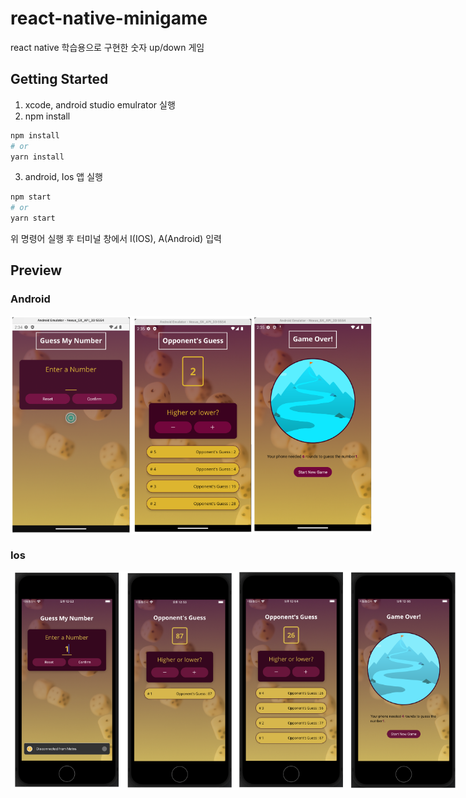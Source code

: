 # react-native-minigame
react native 학습용으로 구현한 숫자 up/down 게임

## Getting Started
1. xcode, android studio emulrator 실행
2. npm install
```bash
npm install
# or
yarn install
```
3. android, Ios 앱 실행
```bash
npm start
# or
yarn start
```
위 명령어 실행 후 터미널 창에서 I(IOS), A(Android) 입력

## Preview
### Android
<div style="display:flex;">
  <img src="./assets/preview/and-preview1.png" style="height: 350px;" />
  <img src="./assets/preview/and-preview2.png" style="height: 350px;" />
  <img src="./assets/preview/and-preview3.png" style="height: 350px;" />
</div>

### Ios
<div style="display:flex;">
  <img src="./assets/preview/ios-preview1.png" style="height: 350px;" />
  <img src="./assets/preview/ios-preview2.png" style="height: 350px;" />
  <img src="./assets/preview/ios-preview3.png" style="height: 350px;" />
  <img src="./assets/preview/ios-preview4.png" style="height: 350px;" />
</div>
